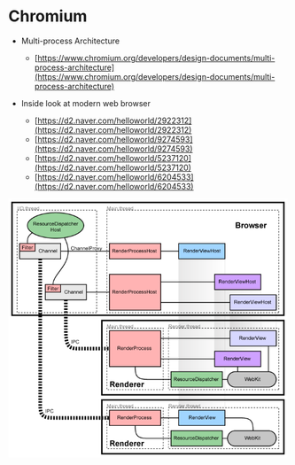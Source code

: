 # Chromium

* Multi-process Architecture
  * [https://www.chromium.org/developers/design-documents/multi-process-architecture](https://www.chromium.org/developers/design-documents/multi-process-architecture)
* Inside look at modern web browser

  * [https://d2.naver.com/helloworld/2922312](https://d2.naver.com/helloworld/2922312)
  * [https://d2.naver.com/helloworld/9274593](https://d2.naver.com/helloworld/9274593)
  * [https://d2.naver.com/helloworld/5237120](https://d2.naver.com/helloworld/5237120)
  * [https://d2.naver.com/helloworld/6204533](https://d2.naver.com/helloworld/6204533)

![](../../../.gitbook/assets/multi-process-architecture-chromium.png)

